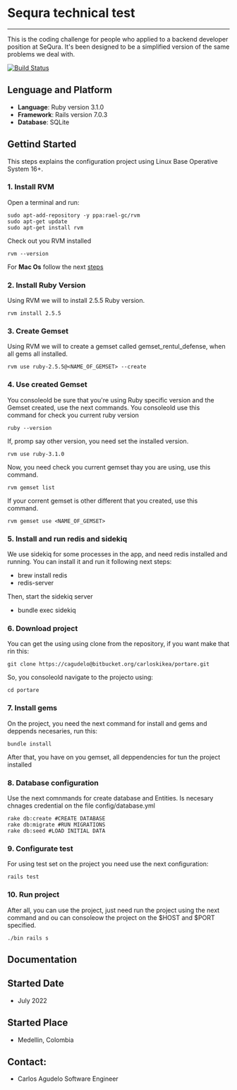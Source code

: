 # Sequra technical test
* * * 

This is the coding challenge for people who applied to a backend developer position at SeQura. It's been designed to be a simplified version of the same problems we deal with.

[![Build Status](https://travis-ci.org/joemccann/dillinger.svg?branch=master)](http://localhost:3000/)

## Lenguage and Platform
  - **Language**: Ruby version 3.1.0
  - **Framework**: Rails version 7.0.3
  - **Database**: SQLite 

## Gettind Started

This steps explains the configuration project using Linux Base Operative System 16+.

### 1. **Install RVM**
Open a terminal and run:
```console
sudo apt-add-repository -y ppa:rael-gc/rvm
sudo apt-get update
sudo apt-get install rvm
```
Check out you RVM installed
```console
rvm --version
```
For **Mac Os** follow the next [steps](https://usabilityetc.com/articles/ruby-on-mac-os-x-with-rvm/)
### 2. **Install Ruby Version**
Using RVM we will to install 2.5.5 Ruby version.
```console
rvm install 2.5.5
```
### 3. **Create Gemset**
Using RVM we will to create a gemset called gemset_rentul_defense, when all gems all installed.
```console
rvm use ruby-2.5.5@<NAME_OF_GEMSET> --create
```
### 4. **Use created Gemset**
You consoleold be sure that you're using Ruby specific version and the Gemset created, use the next commands. You consoleold use this command for check you current ruby version
```console
ruby --version
```
If, promp say other version, you need set the installed version.
```console
rvm use ruby-3.1.0
```
Now, you need check you current gemset thay you are using, use this command.
```console
rvm gemset list
```
If your corrent gemset is other different that you created, use this command.
```console
rvm gemset use <NAME_OF_GEMSET>
```
### 5. **Install and run redis and sidekiq**
We use sidekiq for some processes in the app, and need redis installed and running. You can install it and run it following next steps:
*  brew install redis
*  redis-server

Then, start the sidekiq server
*  bundle exec sidekiq

### 6. **Download project**
You can get the using using clone from the repository, if you want make that rin this:
```console
git clone https://cagudelo@bitbucket.org/carloskikea/portare.git
```
So, you consoleold navigate to the projecto using:
```console
cd portare
```
### 7. **Install gems**
On the project, you need the next command for install and gems and deppends necesaries, run this:
```console
bundle install
```
After that, you have on you gemset, all deppendencies for tun the project installed
### 8. **Database configuration**
Use the next comnmands for create database and Entities. Is necesary chnages credential on the file config/database.yml
```console
rake db:create #CREATE DATABASE
rake db:migrate #RUN MIGRATIONS
rake db:seed #LOAD INITIAL DATA
```
### 9. **Configurate test**
For using test set on the project you need use the next configuration:
```console
rails test
```
### 10. **Run project**
After all, you can use the project, just need run the project using the next command and ou can consoleow the project on the $HOST and $PORT specified.
```console
./bin rails s
```

## Documentation

## Started Date
  - July 2022
## Started Place
  - Medellin, Colombia
## Contact:
  - Carlos Agudelo Software Engineer